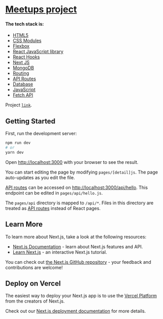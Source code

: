 # [Meetups project](https://meetup-nextjs-topaz.vercel.app/)

#### The tech stack is:

- [HTML5](https://en.wikipedia.org/wiki/HTML5)
- [CSS Modules](https://github.com/css-modules/css-modules)
- [Flexbox](https://en.wikipedia.org/wiki/CSS_Flexible_Box_Layout)
- [React JavaScript library](https://reactjs.org/)
- [React Hooks](https://reactjs.org/docs/hooks-faq.html#gatsby-focus-wrapper)
- [Next JS](https://nextjs.org/)
- [MongoDB](https://en.wikipedia.org/wiki/MongoDB)
- [Routing](https://nextjs.org/docs/routing/introduction)
- [API Routes](https://nextjs.org/docs/api-routes/introduction)
- [Database](https://en.wikipedia.org/wiki/Database)
- [JavaScript](https://developer.mozilla.org/en-US/docs/Web/JavaScript)
- [Fetch API](https://developer.mozilla.org/en-US/docs/Web/API/Fetch_API)




Project [`link`](https://meetup-nextjs-topaz.vercel.app/).

## Getting Started

First, run the development server:

```bash
npm run dev
# or
yarn dev
```

Open [http://localhost:3000](http://localhost:3000) with your browser to see the result.

You can start editing the page by modifying `pages/[detail]js`. The page auto-updates as you edit the file.

[API routes](https://nextjs.org/docs/api-routes/introduction) can be accessed on [http://localhost:3000/api/hello](http://localhost:3000/api/hello). This endpoint can be edited in `pages/api/hello.js`.

The `pages/api` directory is mapped to `/api/*`. Files in this directory are treated as [API routes](https://nextjs.org/docs/api-routes/introduction) instead of React pages.

## Learn More

To learn more about Next.js, take a look at the following resources:

- [Next.js Documentation](https://nextjs.org/docs) - learn about Next.js features and API.
- [Learn Next.js](https://nextjs.org/learn) - an interactive Next.js tutorial.

You can check out [the Next.js GitHub repository](https://github.com/vercel/next.js/) - your feedback and contributions are welcome!

## Deploy on Vercel

The easiest way to deploy your Next.js app is to use the [Vercel Platform](https://vercel.com/new?utm_medium=default-template&filter=next.js&utm_source=create-next-app&utm_campaign=create-next-app-readme) from the creators of Next.js.

Check out our [Next.js deployment documentation](https://nextjs.org/docs/deployment) for more details.

